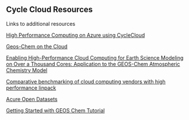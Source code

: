 ## Cycle Cloud Resources

Links to additional resources

<a href="https://docs.microsoft.com/en-us/azure/architecture/topics/high-performance-computing#azure-cyclecloud">High Performance Computing on Azure using CycleCloud</a>

<a href="https://www.acom.ucar.edu/webt/geos-chem/2018/JiaweiZhuang_cloudGC_v5.pdf">Geos-Chem on the Cloud</a>

<a href="https://agupubs.onlinelibrary.wiley.com/doi/full/10.1029/2020MS002064">Enabling High-Performance Cloud Computing for Earth Science Modeling on Over a Thousand Cores: Application to the GEOS-Chem Atmospheric Chemistry Model</a>

<a href="https://dl.acm.org/doi/10.1145/3195612.3195613">Comparative benchmarking of cloud computing vendors with high performance linpack</a>

<a href="https://azure.microsoft.com/en-us/services/open-datasets/#overview">Acure Open Datasets</a>

<a href="https://www.youtube.com/watch?v=BV4BIj8WAxE">Getting Started with GEOS Chem Tutorial</a>
